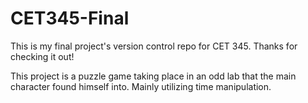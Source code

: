 # CET345-Final
This is my final project's version control repo for CET 345. Thanks for checking it out!

This project is a puzzle game taking place in an odd lab that the main character found himself into. Mainly utilizing time manipulation.
